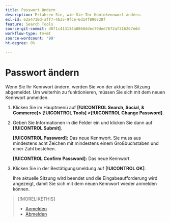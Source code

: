 ```yaml
---
title: Passwort ändern
description: Erfahren Sie, wie Sie Ihr Kontokennwort ändern.
exl-id: 62a4710d-aff7-4635-9fce-6d14f890728f
feature: Search Tools
source-git-commit: d0f1c413134a0868ddec79ded7672af316267edd
workflow-type: tm+mt
source-wordcount: '99'
ht-degree: 0%

---
```


# Passwort ändern

Wenn Sie Ihr Kennwort ändern, werden Sie von der aktuellen Sitzung abgemeldet. Um weiterhin zu funktionieren, müssen Sie sich mit dem neuen Kennwort anmelden.

1. Klicken Sie im Hauptmenü auf **[!UICONTROL Search, Social, & Commerce]> [!UICONTROL Tools] >[!UICONTROL Change Password]**.

1. Geben Sie Informationen in die Felder ein und klicken Sie dann auf **[!UICONTROL Submit]**.

   **[!UICONTROL Password]:** Das neue Kennwort. Sie muss aus mindestens acht Zeichen mit mindestens einem Großbuchstaben und einer Zahl bestehen.

   **[!UICONTROL Confirm Password]:** Das neue Kennwort.

1. Klicken Sie in der Bestätigungsmeldung auf **[!UICONTROL OK]**.

   Ihre aktuelle Sitzung wird beendet und die Eingabeaufforderung wird angezeigt, damit Sie sich mit dem neuen Kennwort wieder anmelden können.

>[!MORELIKETHIS]
>
>* [Anmelden](/help/search-social-commerce/getting-started/sign-in.md)
>* [Abmelden](/help/search-social-commerce/getting-started/sign-out.md)
